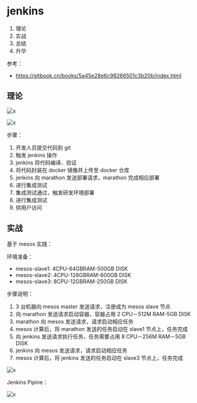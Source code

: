 # jenkins

1. 理论
2. 实战
3. 总结
4. 升华



参考：

- https://gitbook.cn/books/5a45e28e6c98266501c3b20b/index.html



## 理论

![x](./Resources/jenkins01.png)

![x](./Resources/jenkins02.png)

步骤：

1. 开发人员提交代码到 git
2. 触发 jenkins 操作
3. jenkins 将代码编译、验证
4. 将代码封装在 docker 镜像并上传至 docker 仓库
5. jenkins 向 marathon 发送部署请求，marathon 完成相应部署
6. 进行集成测试
7. 集成测试通过，触发研发环境部署
8. 进行集成测试
9. 供用户访问



## 实战

基于 mesos 实践：

环境准备：

- mesos-slave1: 4CPU-64GBRAM-500GB DISK
- mesos-slave2: 4CPU-128GBRAM-600GB DISK
- mesos-slave3: 8CPU-12GBRAM-250GB DISK

步骤说明：

1. 3 台机器向 mesos master 发送请求，注册成为 mesos slave 节点
2. 向 marathon 发送请求启动容器，容器占用 2 CPU－512M RAM-5GB DISK
3. marathon 向 mesos 发送请求，请求启动相应任务
4. mesos 计算后，将 marathon 发送的任务启动在 slave1 节点上，任务完成
5. 向 jenkins 发送请求执行任务，任务需要占用 8 CPU－256M RAM－5GB DISK
6. jenkins 向 mesos 发送请求，请求启动相应任务
7. mesos 计算后，将 jenkins 发送的任务启动在 slave3 节点上，任务完成

![x](./Resources/jenkins03.png)

Jenkins Pipine：

![x](./Resources/jenkins04.png)